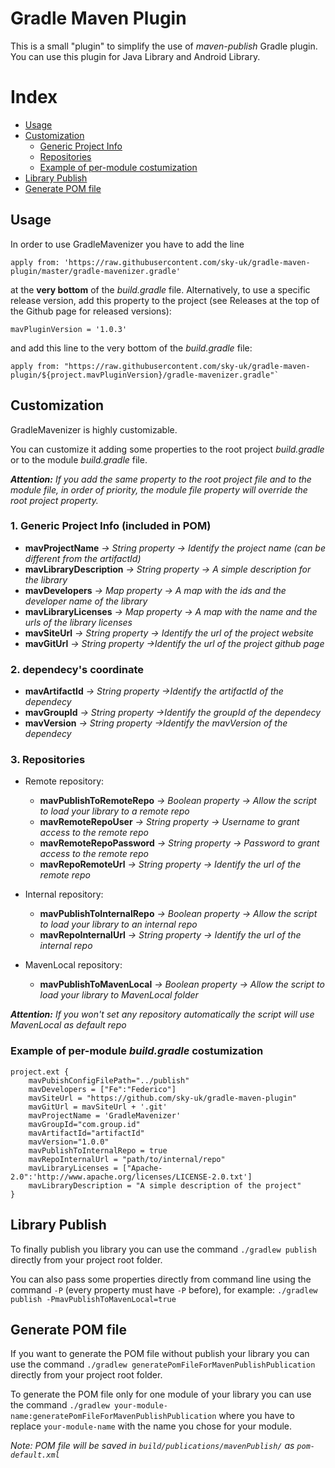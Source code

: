 # Gradle Maven Plugin
This is a small "plugin" to simplify the use of *maven-publish* Gradle plugin. 
You can use this plugin for Java Library and Android Library.

# Index

* [Usage](#usage)
* [Customization](#customization)
    * [Generic Project Info](#genericInfo)
    * [Repositories](#repositories)
    * [Example of per-module costumization](#examplePerModule)
* [Library Publish](#publishCommand)
* [Generate POM file](#pomGeneration)

## <a name="usage"/>Usage
In order to use GradleMavenizer you have to add the line

`apply from: 'https://raw.githubusercontent.com/sky-uk/gradle-maven-plugin/master/gradle-mavenizer.gradle'`

at the <b>very bottom</b> of the *build.gradle* file. Alternatively, to use a specific release version, add this property to the project (see Releases at the top of the Github page for released versions):

    mavPluginVersion = '1.0.3'
    
and add this line to the very bottom of the *build.gradle* file:

    apply from: "https://raw.githubusercontent.com/sky-uk/gradle-maven-plugin/${project.mavPluginVersion}/gradle-mavenizer.gradle"`

## <a name="customization"/>Customization
GradleMavenizer is highly customizable.

You can customize it adding some properties to the root project *build.gradle* or to the module *build.gradle* file.

_<b>Attention:</b> If you add the same property to the root project file and to the module file, in order of priority, the module file property will override the root project property._

### <a name="genericInfo"/>1. Generic Project Info (included in POM)

* <b>mavProjectName</b> _-> String property -> Identify the project name (can be different from the artifactId)_
* <b>mavLibraryDescription</b> _-> String property -> A simple description for the library_
* <b>mavDevelopers</b> _-> Map property -> A map with the ids and the developer name of the library_
* <b>mavLibraryLicenses</b> _-> Map property -> A map with the name and the urls of the library licenses_
* <b>mavSiteUrl</b> _-> String property -> Identify the url of the project website_
* <b>mavGitUrl</b> _-> String property ->Identify the url of the project github page_

### <a name="dependecy's coordinate"/>2. dependecy's coordinate
* <b>mavArtifactId</b> _-> String property ->Identify the artifactId of the dependecy_
* <b>mavGroupId</b> _-> String property ->Identify the groupId of the dependecy_
* <b>mavVersion</b> _-> String property ->Identify the mavVersion of the dependecy_

### <a name="repositories"/>3. Repositories

* Remote repository:
    * <b>mavPublishToRemoteRepo</b> _-> Boolean property -> Allow the script to load your library to a remote repo_
    * <b>mavRemoteRepoUser</b> _-> String property -> Username to grant access to the remote repo_
    * <b>mavRemoteRepoPassword</b> _-> String property -> Password to grant access to the remote repo_
    * <b>mavRepoRemoteUrl</b> _-> String property -> Identify the url of the remote repo_
    
* Internal repository:
    * <b>mavPublishToInternalRepo</b> _-> Boolean property -> Allow the script to load your library to an internal repo_
    * <b>mavRepoInternalUrl</b> _-> String property -> Identify the url of the internal repo_
    
* MavenLocal repository:
    * <b>mavPublishToMavenLocal</b> _-> Boolean property -> Allow the script to load your library to MavenLocal folder_
    
_<b>Attention:</b> If you won't set any repository automatically the script will use MavenLocal as default repo_

### <a name="examplePerModule"/>Example of per-module _build.gradle_ costumization

```
project.ext {
    mavPubishConfigFilePath="../publish"
    mavDevelopers = ["Fe":"Federico"]
    mavSiteUrl = "https://github.com/sky-uk/gradle-maven-plugin"
    mavGitUrl = mavSiteUrl + '.git'
    mavProjectName = 'GradleMavenizer'
    mavGroupId="com.group.id"
    mavArtifactId="artifactId"
    mavVersion="1.0.0"
    mavPublishToInternalRepo = true
    mavRepoInternalUrl = "path/to/internal/repo"
    mavLibraryLicenses = ["Apache-2.0":'http://www.apache.org/licenses/LICENSE-2.0.txt']
    mavLibraryDescription = "A simple description of the project"
}
```

## <a name="publishCommand"/>Library Publish
To finally publish you library you can use the command `./gradlew publish` directly from your project root folder.

You can also pass some properties directly from command line using the command `-P` (every property must have `-P` before), for example:
`./gradlew publish -PmavPublishToMavenLocal=true`

## <a name="pomGeneration"/>Generate POM file
If you want to generate the POM file without publish your library you can use the command `./gradlew generatePomFileForMavenPublishPublication` directly from your project root folder.

To generate the POM file only for one module of your library you can use the command `./gradlew your-module-name:generatePomFileForMavenPublishPublication` where you have to replace `your-module-name` with the name you chose for your module.

_Note: POM file will be saved in `build/publications/mavenPublish/` as `pom-default.xml`_
